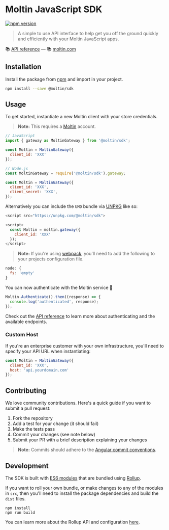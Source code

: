 # Moltin JavaScript SDK

[![npm version](https://img.shields.io/npm/v/@moltin/sdk.svg)](https://www.npmjs.com/package/@moltin/sdk)

> A simple to use API interface to help get you off the ground quickly and efficiently with your Moltin JavaScript apps.

📚 [API reference](https://moltin.api-docs.io/v2) &mdash; 📚 [moltin.com](https://moltin.com)

## Installation

Install the package from [npm](https://www.npmjs.com/package/@moltin/sdk) and import in your project.

```bash
npm install --save @moltin/sdk
```

## Usage

To get started, instantiate a new Moltin client with your store credentials.

> **Note:** This requires a [Moltin](http://moltin.com) account.

```js
// JavaScript
import { gateway as MoltinGateway } from '@moltin/sdk';

const Moltin = MoltinGateway({
  client_id: 'XXX'
});

// Node.js
const MoltinGateway = require('@moltin/sdk').gateway;

const Moltin = MoltinGateway({
  client_id: 'XXX',
  client_secret: 'XXX',
});
```

Alternatively you can include the `UMD` bundle via [UNPKG](https://unpkg.com) like so:

```js
<script src="https://unpkg.com/@moltin/sdk">

<script>
  const Moltin = moltin.gateway({
    client_id: 'XXX'
  });
</script>
```

> **Note:** If you're using [webpack](https://webpack.github.io), you'll need to add the following to your projects configuration file.

```js
node: {
  fs: 'empty'
}
```

You can now authenticate with the Moltin service 🎉

```js
Moltin.Authenticate().then((response) => {
  console.log('authenticated', response);
});
```

Check out the [API reference](https://moltin.api-docs.io/v2) to learn more about authenticating and the available endpoints.

### Custom Host

If you're an enterprise customer with your own infrastructure, you'll need to specify your API URL when instantiating:

```js
const Moltin = MoltinGateway({
  client_id: 'XXX',
  host: 'api.yourdomain.com'
});
```


## Contributing

We love community contributions. Here's a quick guide if you want to submit a pull request:

1. Fork the repository
2. Add a test for your change (it should fail)
3. Make the tests pass
4. Commit your changes (see note below)
5. Submit your PR with a brief description explaining your changes

> **Note:** Commits should adhere to the [Angular commit conventions](https://github.com/angular/angular.js/blob/master/CONTRIBUTING.md#-git-commit-guidelines).


## Development

The SDK is built with [ES6 modules](https://strongloop.com/strongblog/an-introduction-to-javascript-es6-modules/) that are bundled using [Rollup](http://rollupjs.org).

If you want to roll your own bundle, or make changes to any of the modules in `src`, then you'll need to install the package dependencies and build the `dist` files.

```
npm install
npm run build
```

You can learn more about the Rollup API and configuration  [here](https://github.com/rollup/rollup/wiki).
